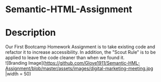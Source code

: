 # Semantic-HTML-Assignment
# Description
Our First Bootcamp Homework Assignment is to take existing code and refactor it to increase accessibility.
In addition, the "Scout Rule" is to be applied to leave the code cleaner than when we found it.  
![Branding Image](https://github.com/Glove1911/Semantic-HML-Assignment/blob/master/assets/images/digital-marketing-meeting.jpg |width = 50)
